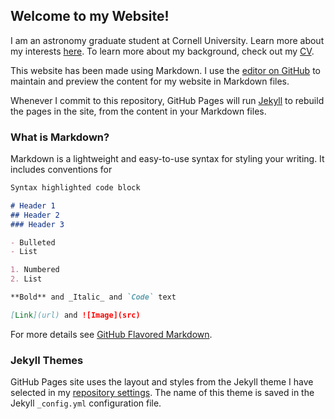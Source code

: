 <!-- code borrowed from tutorial by Jonathan McGlone at http://jmcglone.com/guides/github-pages/ -->

## Welcome to my Website!

I am an astronomy graduate student at Cornell University. Learn more about my interests [here](/about/about.md). To learn more about my background, check out my [CV](/CV.pdf). 

This website has been made using Markdown. I use the [editor on GitHub](https://github.com/ishan-mishra/sample-website-2/edit/master/index.md) to maintain and preview the content for my website in Markdown files.

Whenever I commit to this repository, GitHub Pages will run [Jekyll](https://jekyllrb.com/) to rebuild the pages in the site, from the content in your Markdown files.

### What is Markdown?

Markdown is a lightweight and easy-to-use syntax for styling your writing. It includes conventions for

```markdown
Syntax highlighted code block

# Header 1
## Header 2
### Header 3

- Bulleted
- List

1. Numbered
2. List

**Bold** and _Italic_ and `Code` text

[Link](url) and ![Image](src)
```

For more details see [GitHub Flavored Markdown](https://guides.github.com/features/mastering-markdown/).

### Jekyll Themes

GitHub Pages site uses the layout and styles from the Jekyll theme I have selected in my [repository settings](https://github.com/ishan-mishra/sample-website-2.github.io/settings). The name of this theme is saved in the Jekyll `_config.yml` configuration file.

